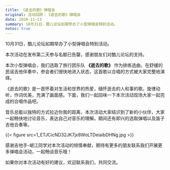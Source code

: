```yaml
---
title: 《逝去的歌》弹唱会 
original: 活动回顾｜《逝去的歌》弹唱会
date: 2020-11-13
summary: 10月31日，酷儿论坛如期举办了小型弹唱会特别活动。
notoc: true
---
```


10月31日，酷儿论坛如期举办了小型弹唱会特别活动。

本次活动在发布第二天参与名额已告罄，感谢朋友们对酷儿论坛的支持。

本次小型弹唱会，我们选取了旅行团乐队 **《逝去的歌》** 作为排练选曲。在舒缓的民谣吉他伴奏中，参会者们很快地进入状态，这首歌以合唱的方式被大家完整地演绎。

《逝去的歌》是一首怀着对生活和世界的热爱，缅怀逝去的人和事的歌。旋律动听，作词优美，充满了画面感。下面，我们一起回味一下本次活动现场大家一起完成的合唱作品吧。


音乐总能以独特的方式拉近你我的距离，本次活动大家结识到了新的小伙伴，大家一起畅快地讨论音乐，表达自己对音乐的理解。期间还有即兴的选取弹唱以及笛子吉他合奏等。


{{< figure src=1_ETJCicND32JK7jx8WoLTDeiaibDHNg.jpg >}}


感谢吉他手-岷江同学对本次活动的倾情奉献，期待有更多的朋友联系我们开展更多弹唱会活动，一起畅谈音乐哦！

如果你对本次活动有好的建议，欢迎联系我们，共同交流。